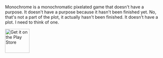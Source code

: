 Monochrome is a monochromatic pixelated game that doesn't have a purpose.
It doesn't have a purpose because it hasn't been finished yet.
No, that's not a part of the plot, it actually hasn't been finished.
It doesn't have a plot.
I need to think of one.

<a href="https://play.google.com/store/apps/details?id=james.monochrome">
    <img src="https://play.google.com/intl/en_us/badges/images/generic/en_badge_web_generic.png"
        alt="Get it on the Play Store" height="80">
</a>

